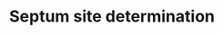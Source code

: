---
annotations:
- type: Pathway Ontology
  value: regulatory pathway
authors:
- Fehrhart
- Lindarieswijk
- MaintBot
description: In Escherichia coli, division site selection is regulated in part by
  the Min-protein system. Oscillations of the Min proteins from pole to pole every
  approximately 40 sec have been revealed by in vivo studies of GFP fusions. The dynamic
  oscillatory structures produced by the Min proteins, including a ring of MinE protein,
  compact polar zones of MinD, and zebra-striped oscillations in filamentous cells,
  remain unexplained. We show that the Min oscillations, including mutant phenotypes,
  can be accounted for by in vitro-observed interactions involving MinD and MinE,
  with a crucial role played by the rate of nucleotide exchange. Recent discoveries
  suggest that protein oscillations may play a general role in proper chromosome and
  plasmid partitioning. (Huang KC et al. 2003)
last-edited: 2019-08-16
organisms:
- Escherichia coli
redirect_from:
- /index.php/Pathway:WP3538
- /instance/WP3538
schema-jsonld:
- '@context': https://schema.org/
  '@id': https://wikipathways.github.io/pathways/WP3538.html
  '@type': Dataset
  creator:
    '@type': Organization
    name: WikiPathways
  description: In Escherichia coli, division site selection is regulated in part by
    the Min-protein system. Oscillations of the Min proteins from pole to pole every
    approximately 40 sec have been revealed by in vivo studies of GFP fusions. The
    dynamic oscillatory structures produced by the Min proteins, including a ring
    of MinE protein, compact polar zones of MinD, and zebra-striped oscillations in
    filamentous cells, remain unexplained. We show that the Min oscillations, including
    mutant phenotypes, can be accounted for by in vitro-observed interactions involving
    MinD and MinE, with a crucial role played by the rate of nucleotide exchange.
    Recent discoveries suggest that protein oscillations may play a general role in
    proper chromosome and plasmid partitioning. (Huang KC et al. 2003)
  keywords:
  - Phosphate
  - 'ATP '
  - MinE
  - 'ADP '
  - MinD
  license: CC0
  name: Septum site determination
seo: CreativeWork
title: Septum site determination
wpid: WP3538
---